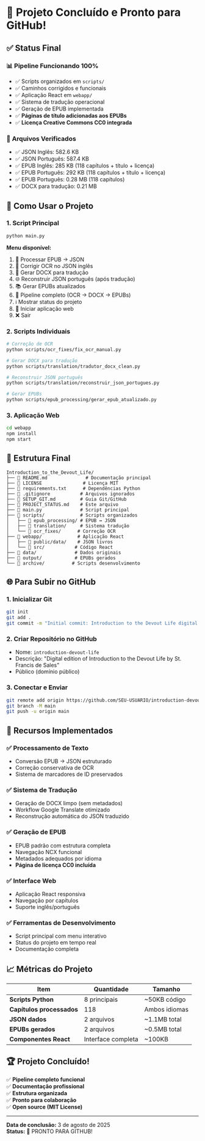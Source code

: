 # 🎉 Projeto Concluído e Pronto para GitHub!

## ✅ Status Final

### 📊 **Pipeline Funcionando 100%**
- ✅ Scripts organizados em `scripts/`
- ✅ Caminhos corrigidos e funcionais
- ✅ Aplicação React em `webapp/`
- ✅ Sistema de tradução operacional
- ✅ Geração de EPUB implementada
- ✅ **Páginas de título adicionadas aos EPUBs**
- ✅ **Licença Creative Commons CC0 integrada**

### 📂 **Arquivos Verificados**
- ✅ JSON Inglês: 582.6 KB
- ✅ JSON Português: 587.4 KB  
- ✅ EPUB Inglês: 285 KB (118 capítulos + título + licença)
- ✅ EPUB Português: 292 KB (118 capítulos + título + licença)
- ✅ EPUB Português: 0.28 MB (118 capítulos)
- ✅ DOCX para tradução: 0.21 MB

## 🚀 **Como Usar o Projeto**

### 1. Script Principal
```bash
python main.py
```

**Menu disponível:**
1. 📖 Processar EPUB → JSON
2. 🔧 Corrigir OCR no JSON inglês  
3. 📄 Gerar DOCX para tradução
4. 🌐 Reconstruir JSON português (após tradução)
5. 📚 Gerar EPUBs atualizados
6. 🔄 Pipeline completo (OCR → DOCX → EPUBs)
7. ℹ️ Mostrar status do projeto
8. 🚀 Iniciar aplicação web
9. ❌ Sair

### 2. Scripts Individuais
```bash
# Correção de OCR
python scripts/ocr_fixes/fix_ocr_manual.py

# Gerar DOCX para tradução
python scripts/translation/tradutor_docx_clean.py

# Reconstruir JSON português
python scripts/translation/reconstruir_json_portugues.py

# Gerar EPUBs
python scripts/epub_processing/gerar_epub_atualizado.py
```

### 3. Aplicação Web
```bash
cd webapp
npm install
npm start
```

## 📁 **Estrutura Final**

```
Introduction_to_the_Devout_Life/
├── 📄 README.md              # Documentação principal
├── 📄 LICENSE               # Licença MIT  
├── 📄 requirements.txt      # Dependências Python
├── 📄 .gitignore           # Arquivos ignorados
├── 📄 SETUP_GIT.md         # Guia Git/GitHub
├── 📄 PROJECT_STATUS.md    # Este arquivo
├── 🐍 main.py              # Script principal
├── 📁 scripts/             # Scripts organizados
│   ├── 📁 epub_processing/ # EPUB ↔ JSON
│   ├── 📁 translation/     # Sistema tradução
│   └── 📁 ocr_fixes/      # Correção OCR
├── 📁 webapp/             # Aplicação React
│   ├── 📁 public/data/    # JSON livros
│   └── 📁 src/           # Código React
├── 📁 data/              # Dados originais
├── 📁 output/            # EPUBs gerados
└── 📁 archive/          # Scripts desenvolvimento
```

## 🌐 **Para Subir no GitHub**

### 1. Inicializar Git
```bash
git init
git add .
git commit -m "Initial commit: Introduction to the Devout Life digital edition"
```

### 2. Criar Repositório no GitHub
- Nome: `introduction-devout-life`
- Descrição: "Digital edition of Introduction to the Devout Life by St. Francis de Sales"
- Público (domínio público)

### 3. Conectar e Enviar
```bash
git remote add origin https://github.com/SEU-USUARIO/introduction-devout-life.git
git branch -M main
git push -u origin main
```

## 🎯 **Recursos Implementados**

### ✅ **Processamento de Texto**
- Conversão EPUB → JSON estruturado
- Correção conservativa de OCR
- Sistema de marcadores de ID preservados

### ✅ **Sistema de Tradução**
- Geração de DOCX limpo (sem metadados)
- Workflow Google Translate otimizado
- Reconstrução automática do JSON traduzido

### ✅ **Geração de EPUB**
- EPUB padrão com estrutura completa
- Navegação NCX funcional
- Metadados adequados por idioma
- **Página de licença CC0 incluída**

### ✅ **Interface Web**
- Aplicação React responsiva
- Navegação por capítulos
- Suporte inglês/português

### ✅ **Ferramentas de Desenvolvimento**
- Script principal com menu interativo
- Status do projeto em tempo real
- Documentação completa

## 📈 **Métricas do Projeto**

| Item | Quantidade | Tamanho |
|------|------------|---------|
| **Scripts Python** | 8 principais | ~50KB código |
| **Capítulos processados** | 118 | Ambos idiomas |
| **JSON dados** | 2 arquivos | ~1.1MB total |
| **EPUBs gerados** | 2 arquivos | ~0.5MB total |
| **Componentes React** | Interface completa | ~100KB |

## 🏆 **Projeto Concluído!**

✅ **Pipeline completo funcional**  
✅ **Documentação profissional**  
✅ **Estrutura organizada**  
✅ **Pronto para colaboração**  
✅ **Open source (MIT License)**

---

**Data de conclusão:** 3 de agosto de 2025  
**Status:** 🎉 PRONTO PARA GITHUB!
